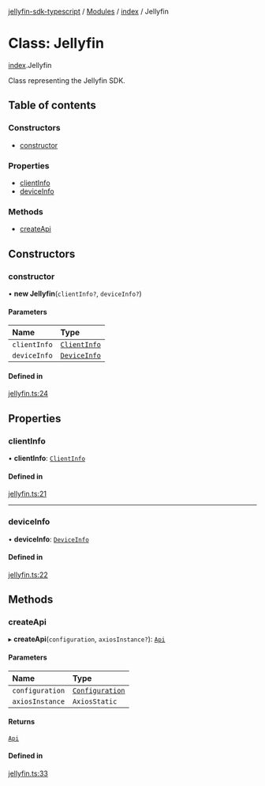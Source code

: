 [jellyfin-sdk-typescript](../README.md) / [Modules](../modules.md) / [index](../modules/index.md) / Jellyfin

# Class: Jellyfin

[index](../modules/index.md).Jellyfin

Class representing the Jellyfin SDK.

## Table of contents

### Constructors

- [constructor](index.Jellyfin.md#constructor)

### Properties

- [clientInfo](index.Jellyfin.md#clientinfo)
- [deviceInfo](index.Jellyfin.md#deviceinfo)

### Methods

- [createApi](index.Jellyfin.md#createapi)

## Constructors

### constructor

• **new Jellyfin**(`clientInfo?`, `deviceInfo?`)

#### Parameters

| Name | Type |
| :------ | :------ |
| `clientInfo` | [`ClientInfo`](../interfaces/index.ClientInfo.md) |
| `deviceInfo` | [`DeviceInfo`](../interfaces/index.DeviceInfo.md) |

#### Defined in

[jellyfin.ts:24](https://github.com/thornbill/jellyfin-sdk-typescript/blob/c0c5b18/src/jellyfin.ts#L24)

## Properties

### clientInfo

• **clientInfo**: [`ClientInfo`](../interfaces/index.ClientInfo.md)

#### Defined in

[jellyfin.ts:21](https://github.com/thornbill/jellyfin-sdk-typescript/blob/c0c5b18/src/jellyfin.ts#L21)

___

### deviceInfo

• **deviceInfo**: [`DeviceInfo`](../interfaces/index.DeviceInfo.md)

#### Defined in

[jellyfin.ts:22](https://github.com/thornbill/jellyfin-sdk-typescript/blob/c0c5b18/src/jellyfin.ts#L22)

## Methods

### createApi

▸ **createApi**(`configuration`, `axiosInstance?`): [`Api`](index.Api.md)

#### Parameters

| Name | Type |
| :------ | :------ |
| `configuration` | [`Configuration`](index.Configuration.md) |
| `axiosInstance` | `AxiosStatic` |

#### Returns

[`Api`](index.Api.md)

#### Defined in

[jellyfin.ts:33](https://github.com/thornbill/jellyfin-sdk-typescript/blob/c0c5b18/src/jellyfin.ts#L33)
